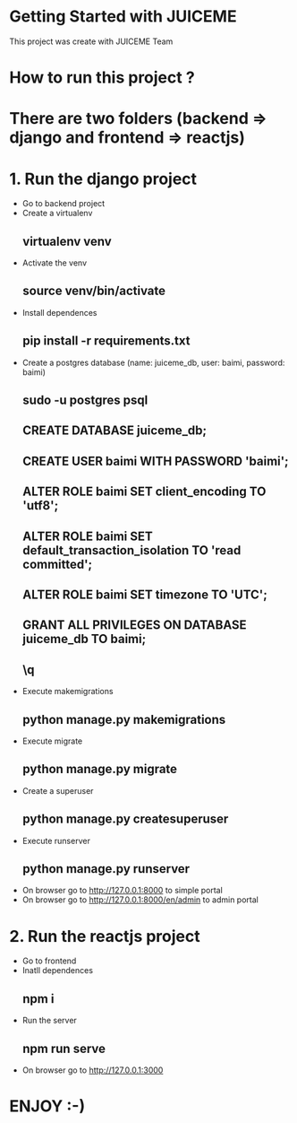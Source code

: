 # Getting Started with JUICEME

This project was create with JUICEME Team


# How to run this project ?

# There are two folders (backend => django and frontend => reactjs)

# 1. Run the django project

- Go to backend project 
- Create a virtualenv
	## virtualenv venv
- Activate the venv
	## source venv/bin/activate
- Install dependences
	## pip install -r requirements.txt
- Create a postgres database (name: juiceme_db, user: baimi, password: baimi)
	## sudo -u postgres psql
	## CREATE DATABASE juiceme_db;
	## CREATE USER baimi WITH PASSWORD 'baimi';
	## ALTER ROLE baimi SET client_encoding TO 'utf8';
	## ALTER ROLE baimi SET default_transaction_isolation TO 'read committed';
	## ALTER ROLE baimi SET timezone TO 'UTC';
	## GRANT ALL PRIVILEGES ON DATABASE juiceme_db TO baimi;
	## \q
- Execute makemigrations
	## python manage.py makemigrations
- Execute migrate
	## python manage.py migrate
- Create a superuser
	## python manage.py createsuperuser
- Execute runserver
	## python manage.py runserver
- On browser go to http://127.0.0.1:8000 to simple portal
- On browser go to http://127.0.0.1:8000/en/admin to admin portal

# 2. Run the reactjs project

- Go to frontend
- Inatll dependences 
	## npm i
- Run the server
	## npm run serve
- On browser go to http://127.0.0.1:3000

# ENJOY :-)
